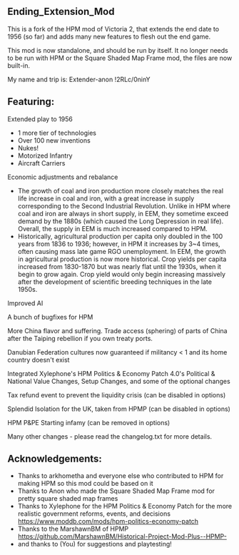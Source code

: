## Ending_Extension_Mod
This is a fork of the HPM mod of Victoria 2, that extends the end date to 1956 (so far) and adds many new features to flesh out the end game. 

This mod is now standalone, and should be run by itself. It no longer needs to be run with HPM or the Square Shaded Map Frame mod, the files are now built-in.

My name and trip is: Extender-anon !2RLc/0ninY 

## Featuring:

Extended play to 1956
* 1 more tier of technologies
* Over 100 new inventions
* Nukes!
* Motorized Infantry
* Aircraft Carriers

Economic adjustments and rebalance
* The growth of coal and iron production more closely matches the real life increase in coal and iron, with a great increase in supply corresponding to the Second Industrial Revolution. Unlike in HPM where coal and iron are always in short supply, in EEM, they sometime exceed demand by the 1880s (which caused the Long Depression in real life). Overall, the supply in EEM is much increased compared to HPM.
* Historically, agricultural production per capita only doubled in the 100 years from 1836 to 1936; however, in HPM it increases by 3~4 times, often causing mass late game RGO unemployment. In EEM, the growth in agricultural production is now more historical. Crop yields per capita increased from 1830-1870 but was nearly flat until the 1930s, when it begin to grow again. Crop yield would only begin increasing massively after the development of scientific breeding techniques in the late 1950s.

Improved AI

A bunch of bugfixes for HPM

More China flavor and suffering. Trade access (sphering) of parts of China after the Taiping rebellion if you own treaty ports.

Danubian Federation cultures now guaranteed if militancy < 1 and its home country doesn't exist

Integrated Xylephone's HPM Politics & Economy Patch 4.0's Political & National Value Changes, Setup Changes, and some of the optional changes

Tax refund event to prevent the liquidity crisis (can be disabled in options)

Splendid Isolation for the UK, taken from HPMP (can be disabled in options)

HPM P&PE Starting infamy (can be removed in options)

Many other changes - please read the changelog.txt for more details.

## Acknowledgements:

* Thanks to arkhometha and everyone else who contributed to HPM for making HPM so this mod could be based on it
* Thanks to Anon who made the Square Shaded Map Frame mod for pretty square shaded map frames
* Thanks to Xylephone for the HPM Politics & Economy Patch for the more realistic government reforms, events, and decisions https://www.moddb.com/mods/hpm-politics-economy-patch
* Thanks to the MarshawnBM of HPMP https://github.com/MarshawnBM/Historical-Project-Mod-Plus--HPMP-
* and thanks to (You) for suggestions and playtesting!
